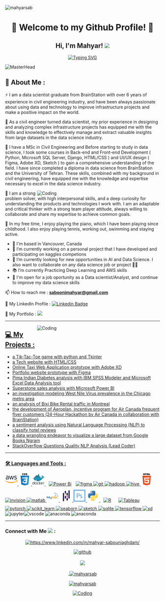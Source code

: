 <p align="left"> <img src="https://komarev.com/ghpvc/?username=mahyarsab&label=Profile%20views&color=0e75b6&style=flat" alt="mahyarsab" /> </p>

<h1 align="center">
   🌲 Welcome to my Github Profile! 🌅 
</h1>

<h2 align="center">Hi, I'm Mahyar!  <img src="https://media.giphy.com/media/hvRJCLFzcasrR4ia7z/giphy.gif" width="28"></h2>
<p align="center">
<a href="https://git.io/typing-svg">
<img src="https://readme-typing-svg.demolab.com?font=Fira+Code&pause=1000&color=B2AC88&background=FFFD5300&center=true&vCenter=true&multiline=true&width=435&height=100&lines=Data+Scientist+from+Vancouver;M.Sc.+Civil+Engineering+Graduate;AI+|+Computer+Vision+|+NLP" alt="Typing SVG" />
</a>
</p>

![MasterHead](https://images.unsplash.com/photo-1611608502385-6a9a48c13440?ixlib=rb-4.0.3&ixid=MnwxMjA3fDB8MHxwaG90by1wYWdlfHx8fGVufDB8fHx8&auto=format&fit=crop&w=2528&q=80)







##  💫 About Me :
  
:zap: I am a data scientist graduate from BrainStation with over 6 years of experience in civil engineering industry, and have been always passionate about using data and technology to improve infrastructure projects and make a positive impact on the world.
  
:rocket: As a civil engineer turned data scientist, my prior experience in designing and analyzing complex infrastructure projects has equipped me with the skills and knowledge to effectively manage and extract valuable insights from large datasets in the data science industry.

:test_tube: I have a MSc in Civil Engineering and Before starting to study in data science, I took some courses in Back-end and Front-end Development ( Python, Microsoft SQL Server, Django, HTML/CSS ) and UI/UX design ( Figma, Adobe XD, Sketch ) to gain a comprehensive understanding of the field. I have since completed a diploma in data science from BrainStation and the University of Tehran. These skills, combined with my background in civil engineering, have equipped me with the knowledge and expertise necessary to excel in the data science industry.


<img align="right" alt="Coding" width="400" src="https://frogdesign.nyc3.cdn.digitaloceanspaces.com/wp-content/uploads/2020/08/04192430/AI_designing-with-data.gif">

:seedling: I am a strong problem solver, with high interpersonal skills, and a deep curiosity for understanding the products and technologies I work with. I am an adaptable and critical thinker with a strong team player attitude, always willing to collaborate and share my expertise to achieve common goals.


🎹  In my free time, I enjoy playing the piano, which I have been playing since childhood. I also enjoy playing tennis, working out, swimming and staying active.

- 📍 I'm based in Vancouver, Canada
- 🔭 I’m currently working on a personal project that I have developed and participating on kaggles competions
- 👀 I’m currently looking for new opportunities in AI and Data Science. I also want to collaborate on any data science job or project 👨‍🔬
- 📚 I’m currently Practicing Deep Learning and AWS skills
- 🙂 I'm open for a job oportunity as a Data scientist/Analyst, and continue to improve my data science skills


📫 How to reach me : **saboonimahyar@gmail.com**   

🔗 My LinkedIn Profile :    [![Linkedin Badge](https://img.shields.io/badge/-mahyar-blue?style=flat&logo=Linkedin&logoColor=white)](https://www.linkedin.com/in/mahyar-sabouniaghdam/)

💼 My Portfolio :   <a href="https://mahyarsab.github.io/"><img src="https://img.shields.io/badge/ 🪪 Website-mahyar sabouniaghdam-red?style=flat-square">

   


---
<img align="right" alt="Coding" width="400" src="https://i0.wp.com/aditya-bhattacharya.net/wp-content/uploads/2021/09/D3S_day7.gif?fit=767%2C356&ssl=1">

## 💻 My Projects :
- a Tik-Tac-Toe game with python and Tkinter
- a Tech website with HTML/CSS
- Online Taxi Web Application prototype with Adobe XD
- Portfolio website prototype with Figma
- Pima Indian Diabetes analysis with IBM SPSS Modeler and Microsoft Excel Data Analysis tool
- Superstone sales analysis with Microsoft Power BI
- an investigation modeling West Nile Virus prevalence in the Chicago metro area
- an analysis of Bixi Bike Rental traffic in Montreal
- the development of Aeroplan, incentive program for Air Canada frequent flyer customers (24-Hour Hackathon by Air Canada in collaboration with BrainStation) 
- a sentiment analysis using Natural Language Processing (NLP) to classify hotel reviews
- a data wrangling endeavor to visualize a large dataset from Google Books Ngram
- StackOverflow Questions Quality NLP Analysis (Lead Coder)


---



<h3 align="left"> 🛠️ Languages and Tools :</h3>
<p align="left"> <a href="https://aws.amazon.com" target="_blank" rel="noreferrer"> <img src="https://raw.githubusercontent.com/devicons/devicon/master/icons/amazonwebservices/amazonwebservices-original-wordmark.svg" alt="aws" width="40" height="40"/> </a> <a href="https://www.w3schools.com/css/" target="_blank" rel="noreferrer"> <img src="https://raw.githubusercontent.com/devicons/devicon/master/icons/css3/css3-original-wordmark.svg" alt="css3" width="40" height="40"/> </a> <a href="https://www.docker.com/" target="_blank" rel="noreferrer"> <img src="https://raw.githubusercontent.com/devicons/devicon/master/icons/docker/docker-original-wordmark.svg" alt="docker" width="40" height="40"/> </a> <a href="https://powerbi.microsoft.com/en-us/" target="_blank"><img style="margin: 10px" src="https://profilinator.rishav.dev/skills-assets/powerbi.png" alt="Power Bi" height="50" /></a> <a href="https://www.figma.com/" target="_blank" rel="noreferrer"> <img src="https://www.vectorlogo.zone/logos/figma/figma-icon.svg" alt="figma" width="40" height="40"/> </a> <a href="https://git-scm.com/" target="_blank" rel="noreferrer"> <img src="https://www.vectorlogo.zone/logos/git-scm/git-scm-icon.svg" alt="git" width="40" height="40"/> </a> <a href="https://hadoop.apache.org/" target="_blank" rel="noreferrer"> <img src="https://www.vectorlogo.zone/logos/apache_hadoop/apache_hadoop-icon.svg" alt="hadoop" width="40" height="40"/> </a> <a href="https://hive.apache.org/" target="_blank" rel="noreferrer"> <img src="https://www.vectorlogo.zone/logos/apache_hive/apache_hive-icon.svg" alt="hive" width="40" height="40"/> </a> <a href="https://www.w3.org/html/" target="_blank" rel="noreferrer"> <img src="https://raw.githubusercontent.com/devicons/devicon/master/icons/html5/html5-original-wordmark.svg" alt="html5" width="40" height="40"/> </a> <a href="https://www.invisionapp.com/" target="_blank" rel="noreferrer"> <img src="https://www.vectorlogo.zone/logos/invisionapp/invisionapp-icon.svg" alt="invision" width="40" height="40"/> </a> <a href="https://www.mathworks.com/" target="_blank" rel="noreferrer"> <img src="https://upload.wikimedia.org/wikipedia/commons/2/21/Matlab_Logo.png" alt="matlab" width="40" height="40"/> </a> <a href="https://www.mysql.com/" target="_blank" rel="noreferrer"> <img src="https://raw.githubusercontent.com/devicons/devicon/master/icons/mysql/mysql-original-wordmark.svg" alt="mysql" width="40" height="40"/> </a> <a href="https://pandas.pydata.org/" target="_blank" rel="noreferrer"> <img src="https://raw.githubusercontent.com/devicons/devicon/2ae2a900d2f041da66e950e4d48052658d850630/icons/pandas/pandas-original.svg" alt="pandas" width="40" height="40"/> </a> <a href="https://www.photoshop.com/en" target="_blank" rel="noreferrer"> <img src="https://raw.githubusercontent.com/devicons/devicon/master/icons/photoshop/photoshop-line.svg" alt="photoshop" width="40" height="40"/> </a> <a href="https://www.python.org" target="_blank" rel="noreferrer"> <img src="https://raw.githubusercontent.com/devicons/devicon/master/icons/python/python-original.svg" alt="python" width="40" height="40"/> </a><a href="https://www.r-project.org/" target="_blank"><img style="margin: 10px" src="https://profilinator.rishav.dev/skills-assets/r.svg" alt="R" height="50" /></a> <a href="https://www.tableau.com/" target="_blank"><img style="margin: 10px" src="https://profilinator.rishav.dev/skills-assets/tableau.svg" alt="Tableau" height="50" /></a>  <a href="https://pytorch.org/" target="_blank" rel="noreferrer"> <img src="https://www.vectorlogo.zone/logos/pytorch/pytorch-icon.svg" alt="pytorch" width="40" height="40"/> </a> <a href="https://scikit-learn.org/" target="_blank" rel="noreferrer"> <img src="https://upload.wikimedia.org/wikipedia/commons/0/05/Scikit_learn_logo_small.svg" alt="scikit_learn" width="40" height="40"/> </a> <a href="https://seaborn.pydata.org/" target="_blank" rel="noreferrer"> <img src="https://seaborn.pydata.org/_images/logo-mark-lightbg.svg" alt="seaborn" width="40" height="40"/> </a> <a href="https://www.sketch.com/" target="_blank" rel="noreferrer"> <img src="https://www.vectorlogo.zone/logos/sketchapp/sketchapp-icon.svg" alt="sketch" width="40" height="40"/> </a> <a href="https://www.sqlite.org/" target="_blank" rel="noreferrer"> <img src="https://www.vectorlogo.zone/logos/sqlite/sqlite-icon.svg" alt="sqlite" width="40" height="40"/> </a> <a href="https://www.tensorflow.org" target="_blank" rel="noreferrer"> <img src="https://www.vectorlogo.zone/logos/tensorflow/tensorflow-icon.svg" alt="tensorflow" width="40" height="40"/> </a> <a href="https://www.adobe.com/products/xd.html" target="_blank" rel="noreferrer"> <img src="https://cdn.worldvectorlogo.com/logos/adobe-xd.svg" alt="xd" width="40" height="40"/> </a><img src="https://cdn.jsdelivr.net/gh/devicons/devicon/icons/jupyter/jupyter-original-wordmark.svg" alt="jupyter" width="45" height="45"/><img src="https://cdn.jsdelivr.net/gh/devicons/devicon/icons/vscode/vscode-original.svg" alt="vscode" width="45" height="45"/>
<img src="https://cdn.jsdelivr.net/gh/devicons/devicon/icons/anaconda/anaconda-original.svg" alt="anaconda" width="45" height="45"/> <img src="https://cdn.freebiesupply.com/logos/large/2x/microsoft-sql-server-logo-png-transparent.png" alt="anaconda" width="45" height="45"/> </p>

---

<h3 align="left">Connect with Me <img src="https://github.com/TheDudeThatCode/TheDudeThatCode/blob/master/Assets/Handshake.gif" height="28px"> :</h3>
<p align="center">
<a href="https://www.linkedin.com/in/mahyar-sabouniaghdam/" target="blank"><img align="center" src="https://raw.githubusercontent.com/rahuldkjain/github-profile-readme-generator/master/src/images/icons/Social/linked-in-alt.svg" alt="https://www.linkedin.com/in/mahyar-sabouniaghdam/" height="30" width="40" /></a>
</p>
<div align="center">
<a href="https://github.com/mahyarsab" target="_blank">
<img src=https://img.shields.io/badge/github-%2324292e.svg?&style=for-the-badge&logo=github&logoColor=white alt=github style="margin-bottom: 5px;" />
</a>

<p align="center">
<a href="mailto:saboonimahyar@gmail.com">
    <img src="https://img.shields.io/badge/-Email-red?style=flat-square&logo=gmail&logoColor=white">
</p>

<p>&nbsp;<img align="center" src="https://github-readme-stats.vercel.app/api?username=mahyarsab&show_icons=true&locale=en" alt="mahyarsab" /></p>

<p><img align="center" src="https://github-readme-streak-stats.herokuapp.com/?user=mahyarsab&" alt="mahyarsab" /></p>
 

<img  alt="Coding" width="400" src="https://media.tenor.com/swR8ulvL2VsAAAAC/stars-super-nova.gif">
